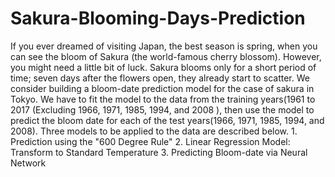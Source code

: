 # Sakura-Blooming-Days-Prediction
If you ever dreamed of visiting Japan, the best season is spring, when you can see the bloom of Sakura (the world-famous cherry blossom). However, you might need a little bit of luck. Sakura blooms only for a short period of time; seven days after the flowers open, they already start to scatter. We consider building a bloom-date prediction model for the case of sakura in Tokyo. We have to fit the model to the data from the training years(1961 to 2017 (Excluding 1966, 1971, 1985, 1994, and 2008 ), then use the model to predict the bloom date for each of the test years(1966, 1971, 1985, 1994, and 2008). Three models to be applied to the data are described below.      1. Prediction using the "600 Degree Rule"   2. Linear Regression Model: Transform to Standard Temperature   3. Predicting Bloom-date via Neural Network
